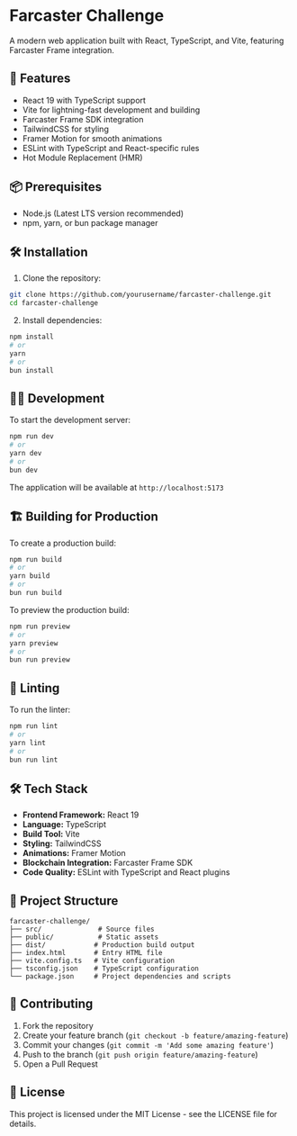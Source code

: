 # Farcaster Challenge

A modern web application built with React, TypeScript, and Vite, featuring Farcaster Frame integration.

## 🚀 Features

- React 19 with TypeScript support
- Vite for lightning-fast development and building
- Farcaster Frame SDK integration
- TailwindCSS for styling
- Framer Motion for smooth animations
- ESLint with TypeScript and React-specific rules
- Hot Module Replacement (HMR)

## 📦 Prerequisites

- Node.js (Latest LTS version recommended)
- npm, yarn, or bun package manager

## 🛠️ Installation

1. Clone the repository:

```bash
git clone https://github.com/yourusername/farcaster-challenge.git
cd farcaster-challenge
```

2. Install dependencies:

```bash
npm install
# or
yarn
# or
bun install
```

## 🏃‍♂️ Development

To start the development server:

```bash
npm run dev
# or
yarn dev
# or
bun dev
```

The application will be available at `http://localhost:5173`

## 🏗️ Building for Production

To create a production build:

```bash
npm run build
# or
yarn build
# or
bun run build
```

To preview the production build:

```bash
npm run preview
# or
yarn preview
# or
bun run preview
```

## 🧪 Linting

To run the linter:

```bash
npm run lint
# or
yarn lint
# or
bun run lint
```

## 🛠️ Tech Stack

- **Frontend Framework:** React 19
- **Language:** TypeScript
- **Build Tool:** Vite
- **Styling:** TailwindCSS
- **Animations:** Framer Motion
- **Blockchain Integration:** Farcaster Frame SDK
- **Code Quality:** ESLint with TypeScript and React plugins

## 📝 Project Structure

```
farcaster-challenge/
├── src/              # Source files
├── public/           # Static assets
├── dist/            # Production build output
├── index.html       # Entry HTML file
├── vite.config.ts   # Vite configuration
├── tsconfig.json    # TypeScript configuration
└── package.json     # Project dependencies and scripts
```

## 🤝 Contributing

1. Fork the repository
2. Create your feature branch (`git checkout -b feature/amazing-feature`)
3. Commit your changes (`git commit -m 'Add some amazing feature'`)
4. Push to the branch (`git push origin feature/amazing-feature`)
5. Open a Pull Request

## 📄 License

This project is licensed under the MIT License - see the LICENSE file for details.
